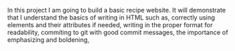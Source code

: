 In this project I am going to build a basic recipe website. It will demonstrate that I understand the basics of writing in HTML such as,
correctly using elements and their attributes if needed,
writing in the proper format for readability,
commiting to git with good commit messages,
the importance of emphasizing and boldening,
